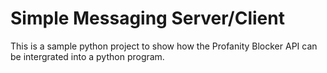 # Simple Messaging Server/Client

This is a sample python project to show how the Profanity Blocker API can be intergrated into a python program.
